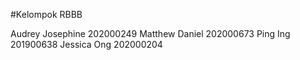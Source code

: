 #Kelompok RBBB

Audrey Josephine 202000249
Matthew Daniel 202000673
Ping Ing 201900638
Jessica Ong 202000204
